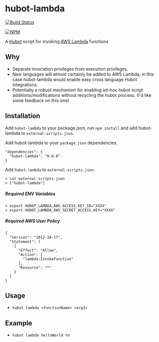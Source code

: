 # hubot-lambda
[![Build Status](https://travis-ci.org/davemkirk/hubot-lambda.svg?branch=master)](https://travis-ci.org/davemkirk/hubot-lambda)

[![NPM](https://nodei.co/npm/hubot-lambda.png?downloads=true)](https://nodei.co/npm/hubot-lambda/)

A [Hubot](https://hubot.github.com/) script for invoking [AWS Lambda](http://aws.amazon.com/lambda/) functions

## Why

- Separate invocation privileges from execution privileges.
- New languages will almost certainly be added to AWS Lambda, in this case hubot-lambda would enable easy cross language Hubot integrations.
- Potentially a robust mechanism for enabling ad-hoc hubot script additions/modifications without recycling the hubot process. (I'd like some feedback on this one)  

## Installation

Add `hubot-lambda` to your package.json, run `npm install` and add hubot-lambda to `external-scripts.json`.

Add hubot-lambda to your `package.json` dependencies.

```
"dependencies": {
  "hubot-lambda": "0.0.0"
}
```

Add `hubot-lambda` to `external-scripts.json`.

```
> cat external-scripts.json
> ["hubot-lambda"]
```

##### Required ENV Variables

```
> export HUBOT_LAMBDA_AWS_ACCESS_KEY_ID="XXXX"
> export HUBOT_LAMBDA_AWS_SECRET_ACCESS_KEY="XXXX"
```

##### Required AWS User Policy
```
{
  "Version": "2012-10-17",
  "Statement": [
    {
      "Effect": "Allow",
      "Action": [
        "lambda:InvokeFunction"
      ],
      "Resource": "*"
    }
  ]
}
```


Usage
-----

- `hubot lambda <functionName> <arg1>`

Example
-----

- `hubot lambda helloWorld Yo`



